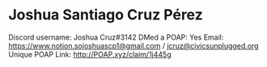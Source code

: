 # Joshua Santiago Cruz Pérez

Discord username: Joshua Cruz#3142
DMed a POAP: Yes
Email: https://www.notion.sojoshuascp1@gmail.com / jcruz@civicsunplugged.org
Unique POAP Link: http://POAP.xyz/claim/1j445g